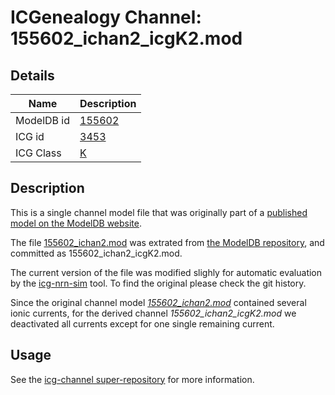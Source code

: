 # ICGenealogy Channel: 155602\_ichan2\_icgK2.mod

## Details

Name | Description
---- | -----------
ModelDB id | [155602](http://senselab.med.yale.edu/ModelDB/ShowModel.cshtml?model=155602)
ICG id | [3453](http://icg.neurotheory.ox.ac.uk/channels/1/3453)
ICG Class | [K](http://icg.neurotheory.ox.ac.uk/channels/1)

## Description

This is a single channel model file that was originally part of a [published model on the ModelDB website](http://senselab.med.yale.edu/mModelDB/ShowModel.cshtml?model=155602).


The file [155602\_ichan2.mod](155602_ichan2_icgK2.mod) was extrated from [the ModelDB repository](http://senselab.med.yale.edu/ModelDB/ShowModel.cshtml?model=155602), and committed as 155602\_ichan2\_icgK2.mod.

The current version of the file was modified slighly for automatic evaluation by the [icg-nrn-sim](https://github.com/icgenealogy/icg-nrn-sim) tool. To find the original please check the git history.

Since the original channel model *[155602\_ichan2.mod](http://senselab.med.yale.edu/ModelDB/ShowModel.cshtml?model=155602)* contained several ionic currents, for the derived channel *155602\_ichan2\_icgK2.mod* we deactivated all currents except for one single remaining current.


## Usage

See the [icg-channel super-repository](https://github.com/icgenealogy/icg-channels) for more information.